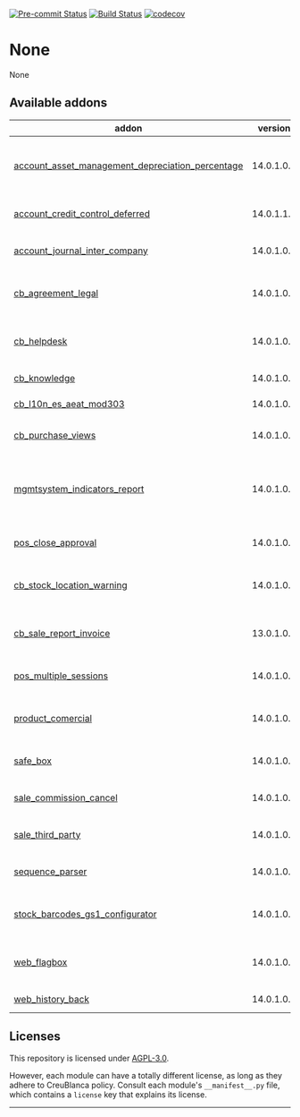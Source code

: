 
<!-- /!\ Non OCA Context : Set here the badge of your runbot / runboat instance. -->
[![Pre-commit Status](https://github.com/tegin/cb-addons/actions/workflows/pre-commit.yml/badge.svg?branch=14.0)](https://github.com/tegin/cb-addons/actions/workflows/pre-commit.yml?query=branch%3A14.0)
[![Build Status](https://github.com/tegin/cb-addons/actions/workflows/test.yml/badge.svg?branch=14.0)](https://github.com/tegin/cb-addons/actions/workflows/test.yml?query=branch%3A14.0)
[![codecov](https://codecov.io/gh/tegin/cb-addons/branch/14.0/graph/badge.svg)](https://codecov.io/gh/tegin/cb-addons)
<!-- /!\ Non OCA Context : Set here the badge of your translation instance. -->

<!-- /!\ do not modify above this line -->

# None

None

<!-- /!\ do not modify below this line -->

<!-- prettier-ignore-start -->

[//]: # (addons)

Available addons
----------------
addon | version | maintainers | summary
--- | --- | --- | ---
[account_asset_management_depreciation_percentage](account_asset_management_depreciation_percentage/) | 14.0.1.0.0 |  | Account Asset Management Depreciation Percentage
[account_credit_control_deferred](account_credit_control_deferred/) | 14.0.1.1.0 |  | Defferred credit control mails
[account_journal_inter_company](account_journal_inter_company/) | 14.0.1.0.0 |  | Creates inter company relations
[cb_agreement_legal](cb_agreement_legal/) | 14.0.1.0.0 |  | Create contract from agreement
[cb_helpdesk](cb_helpdesk/) | 14.0.1.0.0 |  | Helpdesk from OCA with some modifications
[cb_knowledge](cb_knowledge/) | 14.0.1.0.0 |  | Knowledge for CB
[cb_l10n_es_aeat_mod303](cb_l10n_es_aeat_mod303/) | 14.0.1.0.0 |  | Add report to mod 303
[cb_purchase_views](cb_purchase_views/) | 14.0.1.0.0 |  | Purchase custom views
[mgmtsystem_indicators_report](mgmtsystem_indicators_report/) | 14.0.1.0.0 |  | This module allows to manage quality indicators data
[pos_close_approval](pos_close_approval/) | 14.0.1.0.0 |  | Adds integration information
[cb_stock_location_warning](cb_stock_location_warning/) | 14.0.1.0.0 |  | Add warnings to stock locations
[cb_sale_report_invoice](cb_sale_report_invoice/) | 13.0.1.0.0 |  | Sale Report invoice modification for CB
[pos_multiple_sessions](pos_multiple_sessions/) | 14.0.1.0.0 |  | Adds integration information
[product_comercial](product_comercial/) | 14.0.1.0.0 |  | Add Comercial field to product
[safe_box](safe_box/) | 14.0.1.0.0 |  | Creates inter company relations
[sale_commission_cancel](sale_commission_cancel/) | 14.0.1.0.0 |  | Creates inter company relations
[sale_third_party](sale_third_party/) | 14.0.1.0.0 |  | Creates inter company relations
[sequence_parser](sequence_parser/) | 14.0.1.0.0 |  | Returns the sequence on a tuple
[stock_barcodes_gs1_configurator](stock_barcodes_gs1_configurator/) | 14.0.1.0.0 |  | Simplify configuration of GS1 barcodes
[web_flagbox](web_flagbox/) | 14.0.1.0.0 |  | Allows to us a flag box with icons / buttons
[web_history_back](web_history_back/) | 14.0.1.0.0 |  | Add history back

[//]: # (end addons)

<!-- prettier-ignore-end -->

## Licenses

This repository is licensed under [AGPL-3.0](LICENSE).

However, each module can have a totally different license, as long as they adhere to CreuBlanca
policy. Consult each module's `__manifest__.py` file, which contains a `license` key
that explains its license.

----
<!-- /!\ Non OCA Context : Set here the full description of your organization. -->
